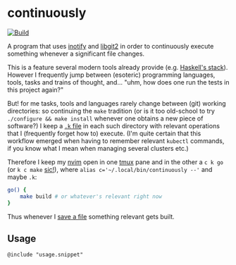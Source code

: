 continuously
============
[![Build](https://github.com/rootmos/continuously/actions/workflows/build.yaml/badge.svg)](https://github.com/rootmos/continuously/actions/workflows/build.yaml)

A program that uses [inotify](https://man.archlinux.org/man/inotify.7) and [libgit2](https://libgit2.org/) in order to continuously execute something whenever a significant file changes.

This is a feature several modern tools already provide (e.g. [Haskell's stack](https://docs.haskellstack.org/en/stable/commands/build_command/#controlling-when-building-occurs)).
However I frequently jump between (esoteric) programming languages, tools, tasks and trains of thought, and... "uhm, how does one run the tests in this project again?"

But! for me tasks, tools and languages rarely change between (git) working directories:
so continuing the `make` tradition
(or is it too old-school to try `./configure && make install` whenever one obtains a new piece of software?)
I keep a [`.k` file](https://git.sr.ht/~rootmos/scripts/tree/master/k) in each such directory with relevant
operations that I (frequently forget how to) execute.
(I'm quite certain that this workflow emerged when having to remember relevant `kubectl` commands, if you know what I mean when managing several clusters etc.)

Therefore I keep my [nvim](https://git.sr.ht/~rootmos/dot-nvim) open
in one [tmux](https://wiki.archlinux.org/title/Tmux) pane and
in the other a `c k go` (or `k c make` [sic!](https://cmake.org/)), where
```alias c='~/.local/bin/continuously --'```
and maybe `.k`:
```sh
go() {
    make build # or whatever's relevant right now
}
```
Thus whenever I [save a file](https://kinesis-ergo.com/foot-pedals/) something relevant gets built.

## Usage
```
@include "usage.snippet"
```
